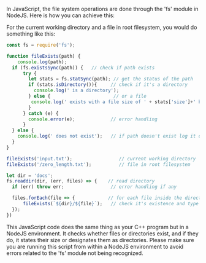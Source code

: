 In JavaScript, the file system operations are done through the 'fs' module in NodeJS. Here is how you can achieve this: 

For the current working directory and a file in root filesystem, you would do something like this:

```javascript
const fs = require('fs');

function fileExists(path) {
    console.log(path);
  if (fs.existsSync(path)) {   // check if path exists 
      try {
        let stats = fs.statSync(path); // get the status of the path
        if (stats.isDirectory()){     // check if it's a directory
          console.log(' is a directory');
        } else {                       // or a file
         console.log(' exists with a file size of ' + stats['size']+' bytes.');
        } 
      } catch (e) {
        console.error(e);             // error handling 
      }
  } else {
    console.log(' does not exist');   // if path doesn't exist log it out
  }     
}

fileExists('input.txt');                 // current working directory
fileExists('/zero_length.txt');          // file in root filesystem 

let dir = 'docs';
fs.readdir(dir, (err, files) => {    // read directory 
  if (err) throw err;                 // error handling if any

  files.forEach(file => {            // for each file inside the directory 
      fileExists(`${dir}/${file}`);   // check it's existence and type
  });
})
```

This JavaScript code does the same thing as your C++ program but in a NodeJS environment. It checks whether files or directories exist, and if they do, it states their size or designates them as directories. Please make sure you are running this script from within a NodeJS environment to avoid errors related to the 'fs' module not being recognized.
